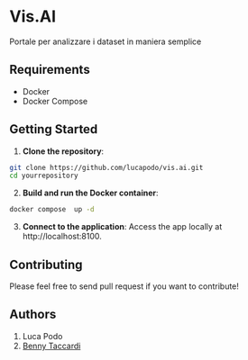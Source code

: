 # Vis.AI

Portale per analizzare i dataset in maniera semplice

## Requirements

- Docker
- Docker Compose

## Getting Started

1. **Clone the repository**:
```bash
git clone https://github.com/lucapodo/vis.ai.git
cd yourrepository
```

2. **Build and run the Docker container**:
```bash
docker compose  up -d
```

3. **Connect to the application**:
Access the app locally at http://localhost:8100.


## Contributing
Please feel free to send pull request if you want to contribute!


## Authors
1. Luca Podo
2. [Benny Taccardi](https://github.com/bennytaccardi)




